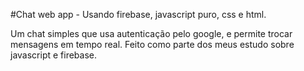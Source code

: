 #Chat web app - Usando firebase, javascript puro, css e html.

Um chat simples que usa autenticação pelo google, e permite trocar mensagens em tempo real. 
Feito como parte dos meus estudo sobre javascript e firebase.

